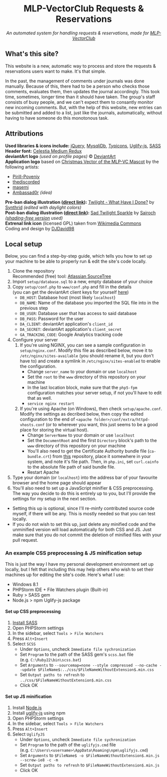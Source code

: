 <p align="center"><img src="https://raw.githubusercontent.com/ponydevs/MLPVC-RR/master/www/img/logo.png" alt=""></p>

<h1 align="center">MLP-VectorClub Requests & Reservations</h1>
<p align="center"><em>An automated system for handling requests & reservations, made for <a href="http://mlp-vectorclub.deviantart.com/">MLP-VectorClub</a></em></p>

## What's this site?

This website is a new, automatic way to process and store the requests & reservations users want to make. It's that simple.

In the past, the management of comments under journals was done manually. Because of this, there had to be a person who checks those comments, evaluates them, then updates the journal accordingly. This took time, sometimes, longer time than it should have taken. The group's staff consists of busy people, and we can't expect them to consantly monitor new incoming comments. But, with the help of this website, new entries can be submitted and added to a list, just like the journals, automatically, without having to have someone do this monotonous task.

## Attributions

**Used libraries & icons include:** [jQuery](http://jquery.com/), [MysqliDb](https://github.com/joshcam/PHP-MySQLi-Database-Class), [Typicons](http://www.typicons.com/), [Uglify-js](https://www.npmjs.com/package/uglify-js), [SASS](http://sass-lang.com/)<br>
**Header font:** [Celestia Medium Redux](http://www.mattyhex.net/CMR/)<br>
**deviantArt logo** *(used on profile pages)* &copy; [DeviantArt](http://www.deviantart.com/)<br>
**Application logo** based on [Christmas Vector of the MLP-VC Mascot](http://pirill-poveniy.deviantart.com/art/Collab-Christmas-Vector-of-the-MLP-VC-Mascot-503196118) by the following artists:

 - [Pirill-Poveniy](http://pirill-poveniy.deviantart.com/)
 - [thediscorded](http://thediscorded.deviantart.com/)
 - [masemj](http://masemj.deviantart.com/)
 - [Ambassad0r](http://ambassad0r.deviantart.com/) *(idea)*
 
**Pre-ban dialog illustration ([direct link](https://raw.githubusercontent.com/ponydevs/MLPVC-RR/master/www/img/ban-before.png)):** [Twilight - What Have I Done?](http://synthrid.deviantart.com/art/Twilight-What-Have-I-Done-355177596) by [Synthrid](http://synthrid.deviantart.com/) *(edited with daylight colors)*<br>
**Post-ban dialog illustration ([direct link](https://raw.githubusercontent.com/ponydevs/MLPVC-RR/master/www/img/ban-after.png)):** [Sad Twilight Sparkle](http://sairoch.deviantart.com/art/Sad-Twilight-Sparkle-354710611) by [Sairoch](http://sairoch.deviantart.com/) *([shading-free version](http://sta.sh/0mddtxyru0w) used)*<br>
**Extrenal link icon** (licensed GPL) taken from [Wikimedia Commons](https://commons.wikimedia.org/wiki/File:Icon_External_Link.svg)<br>
Coding and design by [DJDavid98](http://djdavid98.eu/)

## Local setup

Below, you can find a step-by-step guide, which tells you how to set up your machine to be able to properly run & edit the site's code locally.

1. Clone the repository<br>Recommended (free) tool: [Atlassian SourceTree](http://www.sourcetreeapp.com/)
2. Import `setup/database.sql` to a new, empty database of your choice
3. Copy `setup/conf.php` to `www/conf.php` and fill in the details<br>(you can get the deviantArt client keys for yourself [here](http://www.deviantart.com/developers/register))
	- `DB_HOST`: Database host (most likely `localhost`)
	- `DB_NAME`: Name of the database you imported the SQL file into in the previous step
	- `DB_USER`: Database user that has access to said database
	- `DB_PASS`: Password for the user
	- `DA_CLIENT`: deviantArt application's `client_id`
	- `DA_SECRET`: deviantArt application's `client_secret`
	- `GA_TRACKING_CODE`: Google Analytics tracking code
4. Configure your server
    1. If you're using NGINX, you can see a sample configuration in `setup/nginx.conf`. Modify this file as described below, move it to `/etc/nginx/sites-available` (you should rename it, but you don't have to) and create a symlink in `/etc/nginx/sites-enabled` to enable the configuration.
        - Change `server_name` to your domain or use `localhost`
        - Set the `root` to the `www` directory of this repository on your machine
        - In the last location block, make sure that the `php5-fpm` configuration matches your server setup, if not you'll have to edit that as well.
        - `service nginx restart`
    2. If you're using Apache (on Windows), then check `setup/apache.conf`. Modify the settings as decribed below, then copy the edited configuration to the end of `<apache folder>/conf/extra/httpd-vhosts.conf` (or to wherever you want, this just seems to be a good place for storing the virtual host).
        - Change `ServerName` to your domain or use `localhost`
        - Set the `DocumentRoot` and the first `Directory` block's path to the `www` directory of this repository on your machine
        - You'll also need to get the Certificate Authority bundle file (`ca-bundle.crt`) from [this](https://github.com/bagder/ca-bundle/) repository, place it somewhere in your system, and note it's file path. Then, in `php.ini`, set `curl.cainfo` to the absolute file path of said bundle file.
        - Restart Apache
5. Type your domain (or `localhost`) into the address bar of your favourite browser and the home page should appear
6. You'll also need to set up a JavaScript minifier & CSS preprocessing. The way you decide to do this is entirely up to you, but I'll provide the settings for my setup in the next section.
 - Setting this up is optional, since I'll re-minfy contributed source code myself, if there will be any. This is mostly needed so that you can test locally.
 - If you do not wish to set this up, just delete any minified code and the unminified version will load automatically for both CSS and JS. Just make sure that you do not commit the deletion of minified files with your pull request.

### An example CSS preprocessing & JS minification setup 

This is just the way I have my personal development environment set up locally, but I felt that including this may help others who wish to set their machines up for editing the site's code. Here's what I use:

- Windows 8.1
- PHPStorm IDE + File Watchers plugin (Built-in)
- Ruby > SASS gem
- Node.js > npm Uglify-js package

#### Set up CSS preprocessing

1. [Install SASS](http://sass-lang.com/install)
2. Open PHPStorm settings
3. In the sidebar, select `Tools > File Watchers`
4. Press `Alt+Insert`
5. Select `SCSS`
	- Under `Options`, uncheck `Immediate file sychronization`
	- Set `Program` to the path of the SASS gem's `scss.bat` file<br>(e.g. `C:\Ruby22\bin\scss.bat`)
	- Set `Arguments` to `--sourcemap=none --style compressed --no-cache --update $FileName$:../css/$FileNameWithoutExtension$.min.css`
	- Set `Output paths to refresh` to `../css/$FileNameWithoutExtension$.min.css`
	- Click OK
	
#### Set up JS minification

1. Install [Node.js](https://nodejs.org/download/)
2. Install [uglify-js](https://www.npmjs.com/package/uglify-js) using npm
2. Open PHPStorm settings
3. In the sidebar, select `Tools > File Watchers`
4. Press `Alt+Insert`
5. Select `UglifyJS`
	- Under `Options`, uncheck `Immediate file sychronization`
	- Set `Program` to the path of the `uglifyjs.cmd` file<br>(e.g. `C:\Users\<username>\AppData\Roaming\npm\uglifyjs.cmd`)
	- Set `Arguments` to `$FileName$ -o $FileNameWithoutExtension$.min.js --screw-ie8 -c -m`
	- Set `Output paths to refresh` to `$FileNameWithoutExtension$.min.js`
	- Click OK

